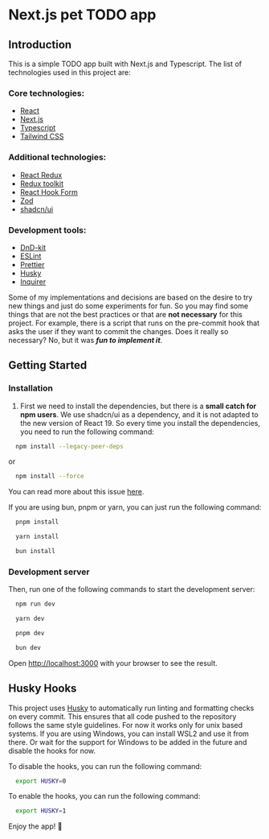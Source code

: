 # Next.js pet TODO app

## Introduction

This is a simple TODO app built with Next.js and Typescript.
The list of technologies used in this project are:

### Core technologies:
- [React](https://reactjs.org/)
- [Next.js](https://nextjs.org/)
- [Typescript](https://www.typescriptlang.org/)
- [Tailwind CSS](https://tailwindcss.com/)
### Additional technologies:
- [React Redux](https://react-redux.js.org/)
- [Redux toolkit](https://redux-toolkit.js.org/)
- [React Hook Form](https://react-hook-form.com/)
- [Zod](https://zod.dev/)
- [shadcn/ui](https://ui.shadcn.com/)
### Development tools:

- [DnD-kit](https://dndkit.com/)
- [ESLint](https://eslint.org/)
- [Prettier](https://prettier.io/)
- [Husky](https://typicode.github.io/husky/)
- [Inquirer](https://github.com/SBoudrias/Inquirer.js)


Some of my implementations and decisions are based on the desire to try new things and just do some experiments for fun.
So you may find some things that are not the best practices or that are **not necessary** for this project.
For example, there is a script that runs on the pre-commit hook that asks the user if they want to commit the changes.
Does it really so necessary? No, but it was ***fun to implement it***.

## Getting Started

### Installation

1. First we need to install the dependencies, but there is a **small catch for npm users**.
We use shadcn/ui as a dependency, and it is not adapted to the new version of React 19.
So every time you install the dependencies, you need to run the following command:

```bash
  npm install --legacy-peer-deps
```
or
```bash
  npm install --force
```
You can read more about this issue [here](https://ui.shadcn.com/docs/react-19).

If you are using bun, pnpm or yarn, you can just run the following command:

```bash
  pnpm install
```
```bash
  yarn install
```
```bash
  bun install
```

### Development server
Then, run one of the following commands to start the development server:

```bash
  npm run dev
```
```bash
  yarn dev
```
```bash
  pnpm dev
````
```bash
  bun dev
```

Open [http://localhost:3000](http://localhost:3000) with your browser to see the result.

## Husky Hooks

This project uses [Husky](https://typicode.github.io/husky) to automatically run linting and formatting checks
on every commit. This ensures that all code pushed to the repository follows the same style guidelines.
For now it works only for unix based systems. If you are using Windows, you can install WSL2 and use it from there.
Or wait for the support for Windows to be added in the future and disable the hooks for now.

To disable the hooks, you can run the following command:

```bash
  export HUSKY=0
```

To enable the hooks, you can run the following command:

```bash
  export HUSKY=1
```

Enjoy the app! 🚀
